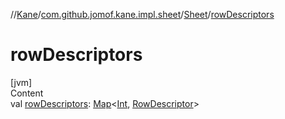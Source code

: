 //[Kane](../../index.md)/[com.github.jomof.kane.impl.sheet](../index.md)/[Sheet](index.md)/[rowDescriptors](row-descriptors.md)



# rowDescriptors  
[jvm]  
Content  
val [rowDescriptors](row-descriptors.md): [Map](https://kotlinlang.org/api/latest/jvm/stdlib/kotlin.collections/-map/index.html)<[Int](https://kotlinlang.org/api/latest/jvm/stdlib/kotlin/-int/index.html), [RowDescriptor](../-row-descriptor/index.md)>  



